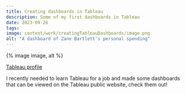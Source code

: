```yaml
---
title: Creating dashboards in Tableau
description: Some of my first dashboards in Tableau
date: 2023-09-26
tags:
image: content/work/creatingTableauDashboards/image.png
alt: "A dashboard of Zane Bartlett's personal spending"
---
```


<div class="image-container">
  {% image image, alt %}
</div>

<a href="https://public.tableau.com/app/profile/zane.bartlett/vizzes" target="_blank">Tableau profile</a>

I recently needed to learn Tableau for a job and made some dashboards that can be viewed on the Tableau public website, check them out!